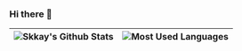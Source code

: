 ### Hi there 👋

| <img align="center" src="https://github-readme-stats.vercel.app/api?username=skkay&show_icons=true&include_all_commits=true&hide_border=true&count_private=true" alt="Skkay's Github Stats" /> | <img align="center" src="https://github-readme-stats.vercel.app/api/top-langs/?username=skkay&layout=compact&hide_border=true&langs_count=6" alt="Most Used Languages"/> |
| ------------- | ------------- |

